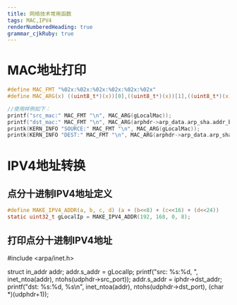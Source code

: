 ```yaml
---
title: 网络技术常用函数
tags: MAC,IPV4
renderNumberedHeading: true
grammar_cjkRuby: true
---
```




# MAC地址打印

``` c
#define MAC_FMT "%02x:%02x:%02x:%02x:%02x:%02x"
#define MAC_ARG(x) ((uint8_t*)(x))[0],((uint8_t*)(x))[1],((uint8_t*)(x))[2],((uint8_t*)(x))[3],((uint8_t*)(x))[4],((uint8_t*)(x))[5]

//使用样例如下：
printf("src_mac:" MAC_FMT "\n", MAC_ARG(gLocalMac));
printf("dst_mac:" MAC_FMT "\n", MAC_ARG(arphdr->arp_data.arp_sha.addr_bytes));
printk(KERN_INFO "SOURCE:" MAC_FMT "\n", MAC_ARG(gLocalMac));
printk(KERN_INFO "DEST:" MAC_FMT "\n", MAC_ARG(arphdr->arp_data.arp_sha.addr_bytes));
```
# IPV4地址转换
## 点分十进制IPV4地址定义

``` c
#define MAKE_IPV4_ADDR(a, b, c, d) (a + (b<<8) + (c<<16) + (d<<24))
static uint32_t gLocalIp = MAKE_IPV4_ADDR(192, 168, 0, 8);
```

## 打印点分十进制IPV4地址

#include <arpa/inet.h>

struct in_addr addr;
addr.s_addr = gLocalIp;
printf("src: %s:%d, ", inet_ntoa(addr), ntohs(udphdr->src_port));
addr.s_addr = iphdr->dst_addr;
printf("dst: %s:%d, %s\n", inet_ntoa(addr), ntohs(udphdr->dst_port), (char *)(udphdr+1));
